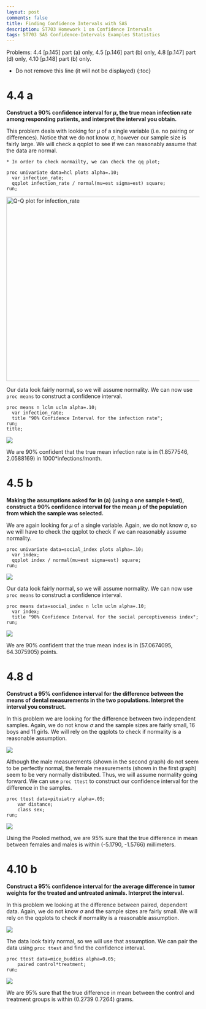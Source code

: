 ```yaml
---
layout: post
comments: false
title: Finding Confidence Intervals with SAS
description: ST703 Homework 1 on Confidence Intervals
tags: ST703 SAS Confidence-Intervals Examples Statistics
---
```


Problems: 4.4 [p.145] part (a) only, 4.5 [p.146] part (b) only, 4.8 [p.147] part (d) only, 4.10 [p.148] part (b) only.


* Do not remove this line (it will not be displayed)
{:toc}

# 4.4 a
**Construct a 90% confidence interval for $\mu$, the true mean infection rate among responding patients, and interpret the interval you obtain.**

This problem deals with looking for $\mu$ of a single variable (i.e. no pairing or differences). Notice that we do not know $\sigma$, however our sample size is fairly large. We will check a qqplot to see if we can reasonably assume that the data are normal.

```
* In order to check normailty, we can check the qq plot;

proc univariate data=hcl plots alpha=.10;
  var infection_rate;
  qqplot infection_rate / normal(mu=est sigma=est) square;
run;
```

<img style="height: 480px; width: 640px" alt="Q-Q plot for infection_rate" src="../img/post_img/2019-09-02-ST703-Confidence-Interval-Homework/qqplot_infection_rate.png"/>

Our data look fairly normal, so we will assume normality. We can now use `proc means` to construct a confidence interval.

```
proc means n lclm uclm alpha=.10;
  var infection_rate;
  title "90% Confidence Interval for the infection rate";
run;
title;
```
<img src="../img/post_img/2019-09-02-ST703-Confidence-Interval-Homework/CI_infection_rate.png"/>

We are 90% confident that the true mean infection rate is in (1.8577546, 2.0588169) in 1000*infections/month.

# 4.5 b
**Making the assumptions asked for in (a) (using a one sample t-test), construct a 90% confidence interval for the mean $\mu$ of the population from which the sample was selected.**

We are again looking for $\mu$ of a single variable. Again, we do not know $\sigma$, so we will have to check the qqplot to check if we can reasonably assume normality.

```
proc univariate data=social_index plots alpha=.10;
  var index;
  qqplot index / normal(mu=est sigma=est) square;
run;
```

<img src="../img/post_img/2019-09-02-ST703-Confidence-Interval-Homework/qqplot_index.png"/>

Our data look fairly normal, so we will assume normality. We can now use `proc means` to construct a confidence interval.

```
proc means data=social_index n lclm uclm alpha=.10;
  var index;
  title "90% Confidence Interval for the social perceptiveness index";
run;
```

<img src="../img/post_img/2019-09-02-ST703-Confidence-Interval-Homework/CI_index.png"/>

We are 90% confident that the true mean index is in (57.0674095, 64.3075905) points.

# 4.8 d
**Construct a 95% confidence interval for the difference between the means of dental measurements in the two populations. Interpret the interval you construct.**

In this problem we are looking for the difference between two independent samples. Again, we do not know $\sigma$ and the sample sizes are fairly small, 16 boys and 11 girls. We will rely on the qqplots to check if normality is a reasonable assumption.

<img src="../img/post_img/2019-09-02-ST703-Confidence-Interval-Homework/qqplot_heads.png"/>

Although the male measurements (shown in the second graph) do not seem to be perfectly normal, the female measurements (shown in the first graph) seem to be very normally distributed. Thus, we will assume normality going forward. We can use `proc ttest` to construct our confidence interval for the difference in the samples.

```
proc ttest data=pituiatry alpha=.05;
	var distance;
	class sex;
run;
```

<img src="../img/post_img/2019-09-02-ST703-Confidence-Interval-Homework/CI_heads.png"/>

Using the Pooled method, we are 95% sure that the true difference in mean between females and males is within (-5.1790, -1.5766) millimeters.

# 4.10 b

**Construct a 95% confidence interval for the average difference in tumor weights for the treated and untreated animals. Interpret the interval.**

In this problem we looking at the difference between paired, dependent data. Again, we do not know $\sigma$ and the sample sizes are fairly small. We will rely on the qqplots to check if normality is a reasonable assumption.

<img src="../img/post_img/2019-09-02-ST703-Confidence-Interval-Homework/qqplot_mice.png"/>

The data look fairly normal, so we will use that assumption. We can pair the data using `proc ttest` and find the confidence interval.

```
proc ttest data=mice_buddies alpha=0.05;
	paired control*treatment;
run;
```

<img src="../img/post_img/2019-09-02-ST703-Confidence-Interval-Homework/CI_mice.png"/>

We are 95% sure that the true difference in mean between the control and treatment groups is within (0.2739 0.7264) grams.
